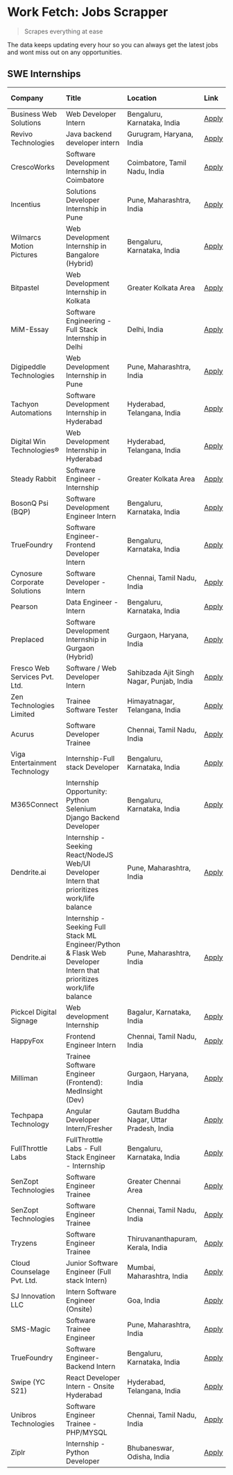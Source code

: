 # Work Fetch: Jobs Scrapper
> Scrapes everything at ease

The data keeps updating every hour so you can always get the latest jobs and wont miss out on any opportunities.

## SWE Internships
<!--START_SECTION:workfetch-->
| Company                       | Title                                                                                                              | Location                                  | Link                                                                                                                                                                                                                                                                                                                          | Date Posted   |
|:------------------------------|:-------------------------------------------------------------------------------------------------------------------|:------------------------------------------|:------------------------------------------------------------------------------------------------------------------------------------------------------------------------------------------------------------------------------------------------------------------------------------------------------------------------------|:--------------|
| Business Web Solutions        | Web Developer Intern                                                                                               | Bengaluru, Karnataka, India               | [Apply](https://in.linkedin.com/jobs/view/web-developer-intern-at-business-web-solutions-3906717928?position=27&pageNum=0&refId=0Bgif4jhhtwYNQZ0BquN2A%3D%3D&trackingId=yqZCzcLVi16Uvz368ULoEQ%3D%3D&trk=public_jobs_jserp-result_search-card)                                                                                | 2024-04-20    |
| Revivo Technologies           | Java backend developer intern                                                                                      | Gurugram, Haryana, India                  | [Apply](https://in.linkedin.com/jobs/view/java-backend-developer-intern-at-revivo-technologies-3906034446?position=42&pageNum=0&refId=0Bgif4jhhtwYNQZ0BquN2A%3D%3D&trackingId=qviMFJVyNMLVNqzBOIVH9w%3D%3D&trk=public_jobs_jserp-result_search-card)                                                                          | 2024-04-19    |
| CrescoWorks                   | Software Development Internship in Coimbatore                                                                      | Coimbatore, Tamil Nadu, India             | [Apply](https://in.linkedin.com/jobs/view/software-development-internship-in-coimbatore-at-crescoworks-3904327953?position=7&pageNum=0&refId=0Bgif4jhhtwYNQZ0BquN2A%3D%3D&trackingId=BqJX7V1WqkQQoP52fIpcSA%3D%3D&trk=public_jobs_jserp-result_search-card)                                                                   | 2024-04-17    |
| Incentius                     | Solutions Developer Internship in Pune                                                                             | Pune, Maharashtra, India                  | [Apply](https://in.linkedin.com/jobs/view/solutions-developer-internship-in-pune-at-incentius-3904329499?position=13&pageNum=0&refId=0Bgif4jhhtwYNQZ0BquN2A%3D%3D&trackingId=ql%2FWUe6rV2bZnHr9fCWQ7Q%3D%3D&trk=public_jobs_jserp-result_search-card)                                                                         | 2024-04-17    |
| Wilmarcs Motion Pictures      | Web Development Internship in Bangalore (Hybrid)                                                                   | Bengaluru, Karnataka, India               | [Apply](https://in.linkedin.com/jobs/view/web-development-internship-in-bangalore-hybrid-at-wilmarcs-motion-pictures-3904333111?position=40&pageNum=0&refId=0Bgif4jhhtwYNQZ0BquN2A%3D%3D&trackingId=d10nqwzFfwWilb4OZY2wCA%3D%3D&trk=public_jobs_jserp-result_search-card)                                                    | 2024-04-17    |
| Bitpastel                     | Web Development Internship in Kolkata                                                                              | Greater Kolkata Area                      | [Apply](https://in.linkedin.com/jobs/view/web-development-internship-in-kolkata-at-bitpastel-3903194722?position=57&pageNum=0&refId=0Bgif4jhhtwYNQZ0BquN2A%3D%3D&trackingId=Ie3B4CN8y%2FaBlUFWzBcFog%3D%3D&trk=public_jobs_jserp-result_search-card)                                                                          | 2024-04-16    |
| MiM-Essay                     | Software Engineering - Full Stack Internship in Delhi                                                              | Delhi, India                              | [Apply](https://in.linkedin.com/jobs/view/software-engineering-full-stack-internship-in-delhi-at-mim-essay-3901647332?position=16&pageNum=0&refId=0Bgif4jhhtwYNQZ0BquN2A%3D%3D&trackingId=r6nKfhY2Rr%2FVxcX%2BR6wXGw%3D%3D&trk=public_jobs_jserp-result_search-card)                                                          | 2024-04-15    |
| Digipeddle Technologies       | Web Development Internship in Pune                                                                                 | Pune, Maharashtra, India                  | [Apply](https://in.linkedin.com/jobs/view/web-development-internship-in-pune-at-digipeddle-technologies-3898605884?position=37&pageNum=0&refId=0Bgif4jhhtwYNQZ0BquN2A%3D%3D&trackingId=N%2FVtgnK%2BksRhrF7xrpETYg%3D%3D&trk=public_jobs_jserp-result_search-card)                                                             | 2024-04-13    |
| Tachyon Automations           | Software Development Internship in Hyderabad                                                                       | Hyderabad, Telangana, India               | [Apply](https://in.linkedin.com/jobs/view/software-development-internship-in-hyderabad-at-tachyon-automations-3896969464?position=22&pageNum=0&refId=0Bgif4jhhtwYNQZ0BquN2A%3D%3D&trackingId=dmgsaqYa3CJJrULm79fU1g%3D%3D&trk=public_jobs_jserp-result_search-card)                                                           | 2024-04-12    |
| Digital Win Technologies®     | Web Development Internship in Hyderabad                                                                            | Hyderabad, Telangana, India               | [Apply](https://in.linkedin.com/jobs/view/web-development-internship-in-hyderabad-at-digital-win-technologies%C2%AE-3893193501?position=49&pageNum=0&refId=0Bgif4jhhtwYNQZ0BquN2A%3D%3D&trackingId=5oIBOvGhlDVx8c1bVe9Xvw%3D%3D&trk=public_jobs_jserp-result_search-card)                                                     | 2024-04-10    |
| Steady Rabbit                 | Software Engineer - Internship                                                                                     | Greater Kolkata Area                      | [Apply](https://in.linkedin.com/jobs/view/software-engineer-internship-at-steady-rabbit-3885171077?position=4&pageNum=0&refId=0Bgif4jhhtwYNQZ0BquN2A%3D%3D&trackingId=ggfY%2F%2Bh0fZOl%2FKhRXH0ztw%3D%3D&trk=public_jobs_jserp-result_search-card)                                                                            | 2024-04-08    |
| BosonQ Psi (BQP)              | Software Development Engineer Intern                                                                               | Bengaluru, Karnataka, India               | [Apply](https://in.linkedin.com/jobs/view/software-development-engineer-intern-at-bosonq-psi-bqp-3888328596?position=21&pageNum=0&refId=0Bgif4jhhtwYNQZ0BquN2A%3D%3D&trackingId=DnpLP5Cl4FKIhCEafOU22Q%3D%3D&trk=public_jobs_jserp-result_search-card)                                                                        | 2024-04-06    |
| TrueFoundry                   | Software Engineer- Frontend Developer Intern                                                                       | Bengaluru, Karnataka, India               | [Apply](https://in.linkedin.com/jobs/view/software-engineer-frontend-developer-intern-at-truefoundry-3887320206?position=12&pageNum=0&refId=0Bgif4jhhtwYNQZ0BquN2A%3D%3D&trackingId=3tkpkjqFLc7UCxJDk0FSng%3D%3D&trk=public_jobs_jserp-result_search-card)                                                                    | 2024-04-05    |
| Cynosure Corporate Solutions  | Software Developer -Intern                                                                                         | Chennai, Tamil Nadu, India                | [Apply](https://in.linkedin.com/jobs/view/software-developer-intern-at-cynosure-corporate-solutions-3884767755?position=14&pageNum=0&refId=0Bgif4jhhtwYNQZ0BquN2A%3D%3D&trackingId=DE8Vaq2lRSpfaAXJ2Mb5Ng%3D%3D&trk=public_jobs_jserp-result_search-card)                                                                     | 2024-04-04    |
| Pearson                       | Data Engineer - Intern                                                                                             | Bengaluru, Karnataka, India               | [Apply](https://in.linkedin.com/jobs/view/data-engineer-intern-at-pearson-3884561204?position=60&pageNum=0&refId=0Bgif4jhhtwYNQZ0BquN2A%3D%3D&trackingId=jc%2BSnmeU589B3QTLbG39Cw%3D%3D&trk=public_jobs_jserp-result_search-card)                                                                                             | 2024-04-04    |
| Preplaced                     | Software Development Internship in Gurgaon (Hybrid)                                                                | Gurgaon, Haryana, India                   | [Apply](https://in.linkedin.com/jobs/view/software-development-internship-in-gurgaon-hybrid-at-preplaced-3880567870?position=18&pageNum=0&refId=0Bgif4jhhtwYNQZ0BquN2A%3D%3D&trackingId=AEy%2BYuPfarX1SiRHpDsf0A%3D%3D&trk=public_jobs_jserp-result_search-card)                                                              | 2024-04-01    |
| Fresco Web Services Pvt. Ltd. | Software / Web Developer Intern                                                                                    | Sahibzada Ajit Singh Nagar, Punjab, India | [Apply](https://in.linkedin.com/jobs/view/software-web-developer-intern-at-fresco-web-services-pvt-ltd-3880552598?position=50&pageNum=0&refId=0Bgif4jhhtwYNQZ0BquN2A%3D%3D&trackingId=0mux32E7yAiSfsaBVXBDEg%3D%3D&trk=public_jobs_jserp-result_search-card)                                                                  | 2024-04-01    |
| Zen Technologies Limited      | Trainee Software  Tester                                                                                           | Himayatnagar, Telangana, India            | [Apply](https://in.linkedin.com/jobs/view/trainee-software-tester-at-zen-technologies-limited-3872100214?position=9&pageNum=0&refId=0Bgif4jhhtwYNQZ0BquN2A%3D%3D&trackingId=bEnoXMPIebePMTwr4pvLtw%3D%3D&trk=public_jobs_jserp-result_search-card)                                                                            | 2024-03-26    |
| Acurus                        | Software Developer Trainee                                                                                         | Chennai, Tamil Nadu, India                | [Apply](https://in.linkedin.com/jobs/view/software-developer-trainee-at-acurus-3871400616?position=15&pageNum=0&refId=0Bgif4jhhtwYNQZ0BquN2A%3D%3D&trackingId=BUizucplTIgHkju61SEXjQ%3D%3D&trk=public_jobs_jserp-result_search-card)                                                                                          | 2024-03-26    |
| Viga Entertainment Technology | Internship-Full stack Developer                                                                                    | Bengaluru, Karnataka, India               | [Apply](https://in.linkedin.com/jobs/view/internship-full-stack-developer-at-viga-entertainment-technology-3870669789?position=19&pageNum=0&refId=0Bgif4jhhtwYNQZ0BquN2A%3D%3D&trackingId=JURjr7C44Tg4AAejWx%2B99A%3D%3D&trk=public_jobs_jserp-result_search-card)                                                            | 2024-03-25    |
| M365Connect                   | Internship Opportunity: Python Selenium Django Backend Developer                                                   | Bengaluru, Karnataka, India               | [Apply](https://in.linkedin.com/jobs/view/internship-opportunity-python-selenium-django-backend-developer-at-m365connect-3868219387?position=59&pageNum=0&refId=0Bgif4jhhtwYNQZ0BquN2A%3D%3D&trackingId=Z9m7bVN1OadBMSeXtqv%2BrA%3D%3D&trk=public_jobs_jserp-result_search-card)                                              | 2024-03-24    |
| Dendrite.ai                   | Internship - Seeking React/NodeJS Web/UI Developer Intern that prioritizes work/life balance                       | Pune, Maharashtra, India                  | [Apply](https://in.linkedin.com/jobs/view/internship-seeking-react-nodejs-web-ui-developer-intern-that-prioritizes-work-life-balance-at-dendrite-ai-3853583200?position=30&pageNum=0&refId=0Bgif4jhhtwYNQZ0BquN2A%3D%3D&trackingId=fo73k4f7HXTNBjUXIMpV0g%3D%3D&trk=public_jobs_jserp-result_search-card)                     | 2024-03-12    |
| Dendrite.ai                   | Internship - Seeking Full Stack ML Engineer/Python & Flask Web Developer Intern that prioritizes work/life balance | Pune, Maharashtra, India                  | [Apply](https://in.linkedin.com/jobs/view/internship-seeking-full-stack-ml-engineer-python-flask-web-developer-intern-that-prioritizes-work-life-balance-at-dendrite-ai-3853583202?position=56&pageNum=0&refId=0Bgif4jhhtwYNQZ0BquN2A%3D%3D&trackingId=ZynXb7KBilCHjhM33jwv2Q%3D%3D&trk=public_jobs_jserp-result_search-card) | 2024-03-12    |
| Pickcel Digital Signage       | Web development Internship                                                                                         | Bagalur, Karnataka, India                 | [Apply](https://in.linkedin.com/jobs/view/web-development-internship-at-pickcel-digital-signage-3849506118?position=47&pageNum=0&refId=0Bgif4jhhtwYNQZ0BquN2A%3D%3D&trackingId=L0b4CgmoxM64%2FgoRX3u0jA%3D%3D&trk=public_jobs_jserp-result_search-card)                                                                       | 2024-03-08    |
| HappyFox                      | Frontend Engineer Intern                                                                                           | Chennai, Tamil Nadu, India                | [Apply](https://in.linkedin.com/jobs/view/frontend-engineer-intern-at-happyfox-3848357951?position=46&pageNum=0&refId=0Bgif4jhhtwYNQZ0BquN2A%3D%3D&trackingId=9SAo%2FdXfjSAjevRS90%2Bnww%3D%3D&trk=public_jobs_jserp-result_search-card)                                                                                      | 2024-03-07    |
| Milliman                      | Trainee Software Engineer (Frontend): MedInsight (Dev)                                                             | Gurgaon, Haryana, India                   | [Apply](https://in.linkedin.com/jobs/view/trainee-software-engineer-frontend-medinsight-dev-at-milliman-3792874280?position=8&pageNum=0&refId=0Bgif4jhhtwYNQZ0BquN2A%3D%3D&trackingId=NUvvNSd8EJco%2FNy4Q2pung%3D%3D&trk=public_jobs_jserp-result_search-card)                                                                | 2024-03-01    |
| Techpapa Technology           | Angular Developer Intern/Fresher                                                                                   | Gautam Buddha Nagar, Uttar Pradesh, India | [Apply](https://in.linkedin.com/jobs/view/angular-developer-intern-fresher-at-techpapa-technology-3834305862?position=53&pageNum=0&refId=0Bgif4jhhtwYNQZ0BquN2A%3D%3D&trackingId=1GwtmXFseIalL%2Fjh7aUKMw%3D%3D&trk=public_jobs_jserp-result_search-card)                                                                     | 2024-02-20    |
| FullThrottle Labs             | FullThrottle Labs - Full Stack Engineer - Internship                                                               | Bengaluru, Karnataka, India               | [Apply](https://in.linkedin.com/jobs/view/fullthrottle-labs-full-stack-engineer-internship-at-fullthrottle-labs-3829636016?position=51&pageNum=0&refId=0Bgif4jhhtwYNQZ0BquN2A%3D%3D&trackingId=G0SKxm3n5lM9myaF%2BOSXNA%3D%3D&trk=public_jobs_jserp-result_search-card)                                                       | 2024-02-17    |
| SenZopt Technologies          | Software Engineer Trainee                                                                                          | Greater Chennai Area                      | [Apply](https://in.linkedin.com/jobs/view/software-engineer-trainee-at-senzopt-technologies-3827688781?position=28&pageNum=0&refId=0Bgif4jhhtwYNQZ0BquN2A%3D%3D&trackingId=trSWVsRJHuNA6Jed%2FlVsbA%3D%3D&trk=public_jobs_jserp-result_search-card)                                                                           | 2024-02-12    |
| SenZopt Technologies          | Software Engineer Trainee                                                                                          | Chennai, Tamil Nadu, India                | [Apply](https://in.linkedin.com/jobs/view/software-engineer-trainee-at-senzopt-technologies-3827686880?position=45&pageNum=0&refId=0Bgif4jhhtwYNQZ0BquN2A%3D%3D&trackingId=AdOLBrtLyh7T%2Fartck7kOQ%3D%3D&trk=public_jobs_jserp-result_search-card)                                                                           | 2024-02-12    |
| Tryzens                       | Software Engineer Trainee                                                                                          | Thiruvananthapuram, Kerala, India         | [Apply](https://in.linkedin.com/jobs/view/software-engineer-trainee-at-tryzens-3809363491?position=29&pageNum=0&refId=0Bgif4jhhtwYNQZ0BquN2A%3D%3D&trackingId=tFv7GRPd9oAi%2FwiTyk%2BmRA%3D%3D&trk=public_jobs_jserp-result_search-card)                                                                                      | 2024-01-18    |
| Cloud Counselage Pvt. Ltd.    | Junior Software Engineer (Full stack Intern)                                                                       | Mumbai, Maharashtra, India                | [Apply](https://in.linkedin.com/jobs/view/junior-software-engineer-full-stack-intern-at-cloud-counselage-pvt-ltd-3803132814?position=23&pageNum=0&refId=0Bgif4jhhtwYNQZ0BquN2A%3D%3D&trackingId=QzyOs2%2FpJ5O8oSxwM4Pv7A%3D%3D&trk=public_jobs_jserp-result_search-card)                                                      | 2024-01-11    |
| SJ Innovation LLC             | Intern Software Engineer (Onsite)                                                                                  | Goa, India                                | [Apply](https://in.linkedin.com/jobs/view/intern-software-engineer-onsite-at-sj-innovation-llc-3799959011?position=39&pageNum=0&refId=0Bgif4jhhtwYNQZ0BquN2A%3D%3D&trackingId=5V%2BZUhGzA%2FkV8Y3DDWRAxA%3D%3D&trk=public_jobs_jserp-result_search-card)                                                                      | 2024-01-11    |
| SMS-Magic                     | Software Trainee Engineer                                                                                          | Pune, Maharashtra, India                  | [Apply](https://in.linkedin.com/jobs/view/software-trainee-engineer-at-sms-magic-3761409781?position=24&pageNum=0&refId=0Bgif4jhhtwYNQZ0BquN2A%3D%3D&trackingId=9iIwYp7VwQpxNraRMGfedQ%3D%3D&trk=public_jobs_jserp-result_search-card)                                                                                        | 2023-11-16    |
| TrueFoundry                   | Software Engineer-Backend Intern                                                                                   | Bengaluru, Karnataka, India               | [Apply](https://in.linkedin.com/jobs/view/software-engineer-backend-intern-at-truefoundry-3779508170?position=25&pageNum=0&refId=0Bgif4jhhtwYNQZ0BquN2A%3D%3D&trackingId=2J1QrR9gVmDWKuEFciHdsA%3D%3D&trk=public_jobs_jserp-result_search-card)                                                                               | 2023-11-10    |
| Swipe (YC S21)                | React Developer Intern - Onsite Hyderabad                                                                          | Hyderabad, Telangana, India               | [Apply](https://in.linkedin.com/jobs/view/react-developer-intern-onsite-hyderabad-at-swipe-yc-s21-3737600089?position=33&pageNum=0&refId=0Bgif4jhhtwYNQZ0BquN2A%3D%3D&trackingId=FXAFz7tkJlCDG1VkxsaiZg%3D%3D&trk=public_jobs_jserp-result_search-card)                                                                       | 2023-10-13    |
| Unibros Technologies          | Software Engineer Trainee - PHP/MYSQL                                                                              | Chennai, Tamil Nadu, India                | [Apply](https://in.linkedin.com/jobs/view/software-engineer-trainee-php-mysql-at-unibros-technologies-3656599241?position=31&pageNum=0&refId=0Bgif4jhhtwYNQZ0BquN2A%3D%3D&trackingId=i6zYlf7Mi4eA0fjIIiTHsA%3D%3D&trk=public_jobs_jserp-result_search-card)                                                                   | 2023-06-12    |
| Ziplr                         | Internship - Python Developer                                                                                      | Bhubaneswar, Odisha, India                | [Apply](https://in.linkedin.com/jobs/view/internship-python-developer-at-ziplr-3645677592?position=55&pageNum=0&refId=0Bgif4jhhtwYNQZ0BquN2A%3D%3D&trackingId=LP9DksZTx3xrD3RxOphjvQ%3D%3D&trk=public_jobs_jserp-result_search-card)                                                                                          | 2023-06-02    |
<!--END_SECTION:workfetch-->
